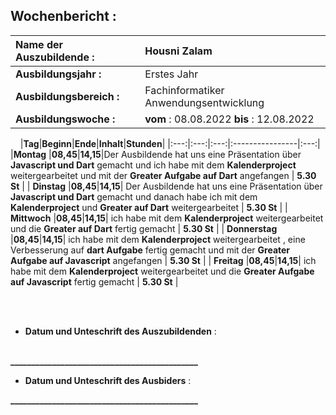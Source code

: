 ## Wochenbericht :
| **Name der Auszubildende :** | Housni Zalam |
|:--------|:--------|
| **Ausbildungsjahr :** | Erstes Jahr |   
| **Ausbildungsbereich :** | Fachinformatiker Anwendungsentwicklung |   
| **Ausbildungswoche :** | **vom** : 08.08.2022 **bis** : 12.08.2022 |

&nbsp;
&nbsp;
|**Tag**|**Beginn**|**Ende**|**Inhalt**|**Stunden**|
|:---:|:---:|:---:|:----------------|:---:|
|**Montag** |**08,45**|**14,15**|Der Ausbildende hat uns eine Präsentation über **Javascript und Dart** gemacht und ich habe mit dem **Kalenderproject** weitergearbeitet und mit der **Greater Aufgabe auf Dart** angefangen | **5.30 St** |
| **Dinstag** |**08,45**|**14,15**| Der Ausbildende hat uns eine Präsentation über **Javascript und Dart** gemacht und danach habe ich mit dem **Kalenderproject** und **Greater auf Dart** weitergearbeitet | **5.30 St** |
| **Mittwoch** |**08,45**|**14,15**| ich habe mit dem **Kalenderproject** weitergearbeitet und die  **Greater auf Dart** fertig gemacht  | **5.30 St** |
| **Donnerstag** |**08,45**|**14,15**|  ich habe mit dem **Kalenderproject** weitergearbeitet , eine Verbesserung auf **dart Aufgabe** fertig gemacht und mit der **Greater Aufgabe auf Javascript** angefangen  | **5.30 St** |
| **Freitag** |**08,45**|**14,15**| ich habe mit dem **Kalenderproject** weitergearbeitet und die **Greater Aufgabe auf Javascript** fertig gemacht | **5.30 St** |

&nbsp;
\
&nbsp;
* **Datum und Unteschrift des Auszubildenden** :    
&nbsp;
&nbsp;

**_____________________________________________**
&nbsp;
&nbsp;
* **Datum und Unteschrift des Ausbiders** :
&nbsp;
&nbsp;

**_____________________________________________**